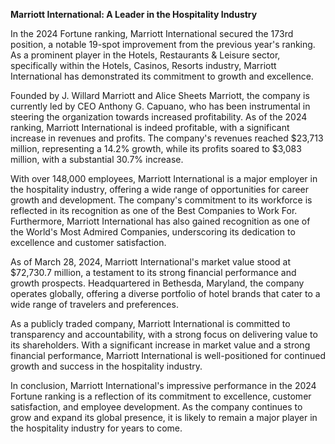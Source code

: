 **Marriott International: A Leader in the Hospitality Industry**

In the 2024 Fortune ranking, Marriott International secured the 173rd position, a notable 19-spot improvement from the previous year's ranking. As a prominent player in the Hotels, Restaurants & Leisure sector, specifically within the Hotels, Casinos, Resorts industry, Marriott International has demonstrated its commitment to growth and excellence.

Founded by J. Willard Marriott and Alice Sheets Marriott, the company is currently led by CEO Anthony G. Capuano, who has been instrumental in steering the organization towards increased profitability. As of the 2024 ranking, Marriott International is indeed profitable, with a significant increase in revenues and profits. The company's revenues reached $23,713 million, representing a 14.2% growth, while its profits soared to $3,083 million, with a substantial 30.7% increase.

With over 148,000 employees, Marriott International is a major employer in the hospitality industry, offering a wide range of opportunities for career growth and development. The company's commitment to its workforce is reflected in its recognition as one of the Best Companies to Work For. Furthermore, Marriott International has also gained recognition as one of the World's Most Admired Companies, underscoring its dedication to excellence and customer satisfaction.

As of March 28, 2024, Marriott International's market value stood at $72,730.7 million, a testament to its strong financial performance and growth prospects. Headquartered in Bethesda, Maryland, the company operates globally, offering a diverse portfolio of hotel brands that cater to a wide range of travelers and preferences.

As a publicly traded company, Marriott International is committed to transparency and accountability, with a strong focus on delivering value to its shareholders. With a significant increase in market value and a strong financial performance, Marriott International is well-positioned for continued growth and success in the hospitality industry.

In conclusion, Marriott International's impressive performance in the 2024 Fortune ranking is a reflection of its commitment to excellence, customer satisfaction, and employee development. As the company continues to grow and expand its global presence, it is likely to remain a major player in the hospitality industry for years to come.
